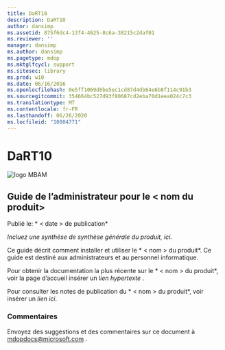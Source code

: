 ```yaml
---
title: DaRT10
description: DaRT10
author: dansimp
ms.assetid: 875f6dc4-13f4-4625-8c6a-38215c2daf01
ms.reviewer: ''
manager: dansimp
ms.author: dansimp
ms.pagetype: mdop
ms.mktglfcycl: support
ms.sitesec: library
ms.prod: w10
ms.date: 06/16/2016
ms.openlocfilehash: 0e5ff1069d8be5ec1cd87d4db64e6b8f114c91b3
ms.sourcegitcommit: 354664bc527d93f80687cd2eba70d1eea024c7c3
ms.translationtype: MT
ms.contentlocale: fr-FR
ms.lasthandoff: 06/26/2020
ms.locfileid: "10804771"
---
```

# DaRT10


![logo MBAM](images/mbam-logo-sm.gif)

## <a href="" id="administrator-s-guide-for--product-name-"></a>Guide de l’administrateur pour le &lt; nom du produit&gt;


Publié le: * &lt; date &gt; de publication*

*Incluez une synthèse de synthèse générale du produit, ici.*

Ce guide décrit comment installer et utiliser le * &lt; nom &gt; du produit*. Ce guide est destiné aux administrateurs et au personnel informatique.

Pour obtenir la documentation la plus récente sur le * &lt; nom &gt; du produit*, voir la page d’accueil insérer un *lien hypertexte* .

Pour consulter les notes de publication du * &lt; nom &gt; du produit*, voir insérer un *lien ici*.

### Commentaires

Envoyez des suggestions et des commentaires sur ce document à <mdopdocs@microsoft.com> .

 

 





